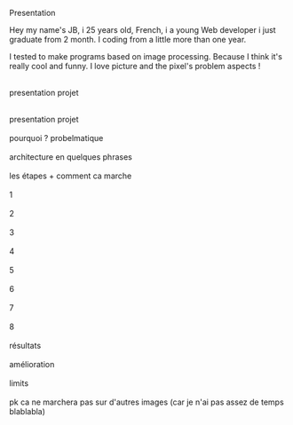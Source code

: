 Presentation

Hey my name's JB, i 25 years old, French, i a young Web developer i just graduate from 2 month. I coding from a little more than one year.<br>

I tested to make programs based on image processing. Because I think it's really cool and funny. I love picture and the pixel's problem aspects !
<br><br>

presentation projet
<br><br>


presentation projet
<br><br>
pourquoi ? probelmatique
<br><br>
architecture en quelques phrases
<br><br>
les étapes + comment ca marche
<br><br>
1
<br><br>
2
<br><br>
3
<br><br>
4
<br><br>
5
<br><br>
6
<br><br>
7
<br><br>
8
<br><br>
résultats
<br><br>
amélioration
<br><br>
limits
<br><br>
pk ca ne marchera pas sur d'autres images (car je n'ai pas assez de temps blablabla)
<br><br>
